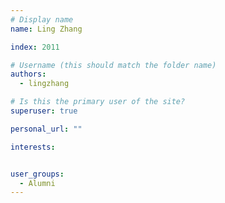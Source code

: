 ```yaml
---
# Display name
name: Ling Zhang

index: 2011

# Username (this should match the folder name)
authors:
  - lingzhang

# Is this the primary user of the site?
superuser: true

personal_url: ""

interests:


user_groups:
  - Alumni
---
```

